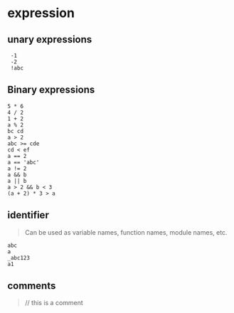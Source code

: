 # expression

## unary expressions
```
 -1 
 -2
 !abc

```


## Binary expressions
```
5 * 6
4 / 2
1 + 2
a % 2
bc cd
a > 2
abc >= cde
cd < ef
a == 2
a == 'abc'
a != 2
a && b
a || b
a > 2 && b < 3
(a + 2) * 3 > a

```

## identifier

> Can be used as variable names, function names, module names, etc.

```
abc
a
_abc123
a1
```

## comments
> // this is a comment